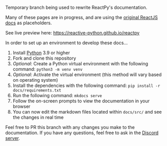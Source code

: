 Temporary branch being used to rewrite ReactPy's documentation.

Many of these pages are in progress, and are using the [original ReactJS docs](https://react.dev/learn) as placeholders.

See live preview here: https://reactive-python.github.io/reactpy

In order to set up an environment to develop these docs...

1. Install [Python](https://www.python.org/downloads/) 3.9 or higher
2. Fork and clone this repository
3. _Optional_: Create a Python virtual environment with the following command: `python3 -m venv venv`
4. _Optional_: Activate the virtual environment (this method will vary based on operating system)
5. Install the dependencies with the following command: `pip install -r docs/requirements.txt`
6. Run the following command: `mkdocs serve`
7. Follow the on-screen prompts to view the documentation in your browser
8. You can now edit the markdown files located within `docs/src/` and see the changes in real time

Feel free to PR this branch with any changes you make to the documentation. If you have any questions, feel free to ask in the [Discord server](https://discord.gg/uNb5P4hA9X).
